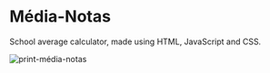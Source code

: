 # Média-Notas
School average calculator, made using HTML, JavaScript and CSS.<br>

![print-média-notas](https://github.com/user-attachments/assets/bcc269d9-7ae0-47a2-9127-442c299bc0a6)

